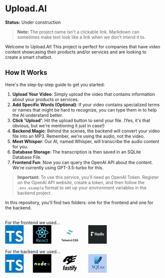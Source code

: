 
# Upload.AI
**Status:** Under construction
> **Note:** The project name isn't a clickable link. Markdown can sometimes make text look like a link when we don't intend it to.

Welcome to Upload.AI! This project is perfect for companies that have video content showcasing their products and/or services and are looking to create a smart chatbot.

## How It Works
Here's the step-by-step guide to get you started:

1. **Upload Your Video**: Simply upload the video that contains information about your products or services.
2. **Add Specific Words (Optional)**: If your video contains specialized terms or names that might be hard to recognize, you can type them in to help the AI understand better.
3. **Click 'Upload'**: Hit the upload button to send your file. (Yes, it's that obvious, but we're mentioning it just in case!)
4. **Backend Magic**: Behind the scenes, the backend will convert your video file into an MP3. Remember, we're using the audio, not the video.
5. **Meet Whisper**: Our AI, named Whisper, will transcribe the audio content for you.
6. **Database Storage**: The transcription is then saved in an SQLite Database File.
7. **Frontend Fun**: Now you can query the OpenAI API about the content. We're currently using GPT-3.5-turbo for this.

> **Important:** To use this service, you'll need an OpenAI Token. Register on the OpenAI API website, create a token, and then follow the `.env.example` format to set up your environment variables in the backend project.

In this repository, you'll find two folders: one for the frontend and one for the backend.

<br>
For the frontend we used...
<div style='display:flex'>
  <img src='/frontend/public/Stacks/typescript.jpg' width="60px" style='margin-right:30px;'/>
  <img src='/frontend/public/Stacks/react.jpg' width="60px" style='margin-right:30px;'/>
  <img src='/frontend/public/Stacks/tailwind.jpg' width="60px" style='margin-right:30px;'/>
  <img src='/frontend/public/Stacks/radix.png' width="60px" style='margin-right:30px;'/>
</div>


<br>
For the backend we used...
<div style='display:flex'>
  <img src='/frontend/public/Stacks/typescript.jpg' width="60px" style='margin-right:30px;'/>
  <img src='/frontend/public/Stacks/node.png' width="60px" style='margin-right:30px;'/>
  <img src='/frontend/public/Stacks/fastify.png' width="60px" style='margin-right:30px;'/>
  <img src='/frontend/public/Stacks/sqlite.png' width="60px" style='margin-right:30px;'/>
</div>

